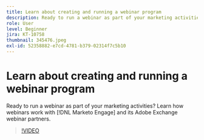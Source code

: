 ```yaml
---
title: Learn about creating and running a webinar program
description: Ready to run a webinar as part of your marketing activities? Learn how webinars work with [!DNL Marketo Engage] and its Adobe Exchange webinar partners.
role: User
level: Beginner
jira: KT-10758
thumbnail: 345476.jpeg
exl-id: 52358882-e7cd-4781-b379-02314f7c5b10
---
```

# Learn about creating and running a webinar program

Ready to run a webinar as part of your marketing activities? Learn how webinars work with [!DNL Marketo Engage] and its Adobe Exchange webinar partners.

>[!VIDEO](https://video.tv.adobe.com/v/345476/?quality=12&learn=on)
